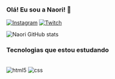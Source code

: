 ### Olá! Eu sou a Naori! 💞

[![Instagram](https://img.shields.io/badge/Instagram-E4405F?style=for-the-badge&logo=instagram&logoColor=white)](https://www.instagram.com/carolive.r/)
[![Twitch](https://img.shields.io/badge/Twitch-9146FF?style=for-the-badge&logo=twitch&logoColor=white)](https://www.twitch.tv/eunaori)

![Naori GitHub stats](https://github-readme-stats.vercel.app/api?username=imnaori&show_icons=true&theme=radical)

### Tecnologias que estou estudando

<div style='display: inline_block'><br/>
  <img align='center' alt='html5' src='https://img.shields.io/badge/HTML5-E34F26?style=for-the-badge&logo=html5&logoColor=white'>
  <img align='center' alt='css' src='https://img.shields.io/badge/CSS-239120?&style=for-the-badge&logo=css3&logoColor=white'>
 </div><br/>
